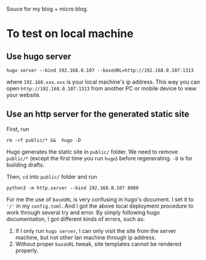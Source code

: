 Souce for my blog + micro blog.

# To test on local machine
## Use hugo server
```
hugo server --bind 192.168.0.107 --baseURL=http://192.168.0.107:1313
```
where `192.168.xxx.xxx` is your local machine's ip address. This way you can open `http://192.168.0.107:1313` from another PC or mobile device to view your website.

## Use an http server for the generated static site
First, run
```
rm -rf public/* &&  hugo -D
```
Hugo generates the static site in `public/` folder. We need to remove `public/*` (except the first time you run `hugo`) before regenerating. `-D` is for building drafts.

Then, `cd` into `public/` folder and run
```
python3 -m http.server --bind 192.168.0.107 8080
```

For me the use of `baseURL` is very confusing in hugo's document. I set it to `'/'` in my `config.toml`. And I got the above local deployment procedure to work through several try and error. By simply following hugo documentation, I got different kinds of errors, such as:
1. If I only run `hugo server`, I can only visit the site from the server machine, but not other lan machine through ip address.
2. Without proper `baseURL` tweak, site templates cannot be rendered properly.